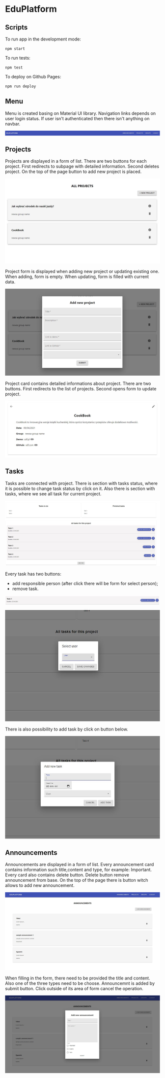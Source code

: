 # EduPlatform

## Scripts

To run app in the development mode:

```
npm start
```

To run tests:

```
npm test
```

To deploy on Github Pages:

```
npm run deploy
```

## Menu
Menu is created basing on Material UI library. Navigation links depends on user login status. If user isn't authenticated then there isn't anything on navbar.

![menu snipped](src/assets/menu.JPG)

## Projects

Projects are displayed in a form of list. There are two buttons for each project. First redirects to subpage with detailed information. Second deletes project. On the top of the page button to add new project is placed.

![projects list snipped](src/assets/projectsList.JPG)

Project form is displayed when adding new project or updating existing one. When adding, form is empty. When updating, form is filled with current data.

![projects form snipped](src/assets/projectForm.JPG)

Project card contains detailed informations about project. There are two buttons. First redirects to the list of projects. Second opens form to update project.

![projects card snipped](src/assets/projectCard.JPG)

## Tasks 
Tasks are connected with project. There is section with tasks status, where it is possible to change task status by click on it. Also there is section with tasks, where we see all task for current project.

![tasks snipped](src/assets/tasks.JPG)

Every task has two buttons: 
- add responsible person (after click there will be form for select person);
- remove task.

![task snipped](src/assets/task.JPG)

![selectUser snipped](src/assets/selectUser.JPG)

There is also possibility to add task by click on button below. 

![addTask snipped](src/assets/addTask.JPG)

## Announcements

Announcements are displayed in a form of list. Every announcement card contains information such title,content and type, for example: Important. Every card also contains delete button. Delete button  remove announcement from base. On the top of the page there is button witch  allows to add new announcement. 

![announcements list snipped](src/assets/announcementsList.JPG)

When filling in the form, there need to be provided the title and content.  Also one of the three types need to be choose. Announcemnt is added by submit button. Click outside of its area of form cancel the operation.

![announcement form snipped](src/assets/announcementForm.JPG)



